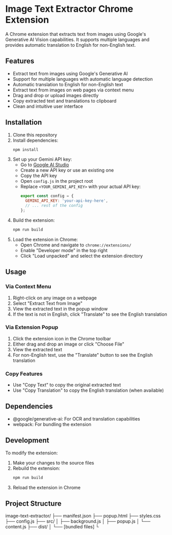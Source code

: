 # Image Text Extractor Chrome Extension

A Chrome extension that extracts text from images using Google's Generative AI Vision capabilities. It supports multiple languages and provides automatic translation to English for non-English text.

## Features

- Extract text from images using Google's Generative AI
- Support for multiple languages with automatic language detection
- Automatic translation to English for non-English text
- Extract text from images on web pages via context menu
- Drag and drop or upload images directly
- Copy extracted text and translations to clipboard
- Clean and intuitive user interface

## Installation

1. Clone this repository
2. Install dependencies:
   ```bash
   npm install
   ```
3. Set up your Gemini API key:
   - Go to [Google AI Studio](https://makersuite.google.com/app/apikey)
   - Create a new API key or use an existing one
   - Copy the API key
   - Open `config.js` in the project root
   - Replace `<YOUR_GEMINI_API_KEY>` with your actual API key:
     ```javascript
     export const config = {
       GEMINI_API_KEY: 'your-api-key-here',
       // ... rest of the config
     };
     ```
4. Build the extension:
   ```bash
   npm run build
   ```
5. Load the extension in Chrome:
   - Open Chrome and navigate to `chrome://extensions/`
   - Enable "Developer mode" in the top right
   - Click "Load unpacked" and select the extension directory

## Usage

### Via Context Menu
1. Right-click on any image on a webpage
2. Select "Extract Text from Image"
3. View the extracted text in the popup window
4. If the text is not in English, click "Translate" to see the English translation

### Via Extension Popup
1. Click the extension icon in the Chrome toolbar
2. Either drag and drop an image or click "Choose File"
3. View the extracted text
4. For non-English text, use the "Translate" button to see the English translation

### Copy Features
- Use "Copy Text" to copy the original extracted text
- Use "Copy Translation" to copy the English translation (when available)

## Dependencies

- @google/generative-ai: For OCR and translation capabilities
- webpack: For bundling the extension

## Development

To modify the extension:

1. Make your changes to the source files
2. Rebuild the extension:
   ```bash
   npm run build
   ```
3. Reload the extension in Chrome

## Project Structure

image-text-extractor/
├── manifest.json
├── popup.html
├── styles.css
├── config.js
├── src/
│   ├── background.js
│   ├── popup.js
│   └── content.js
├── dist/
│   └── [bundled files]
└ 
